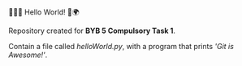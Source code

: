 🙋‍♀️👋 Hello World! 💾🌍

Repository created for **BYB 5 Compulsory Task 1**.

Contain a file called _helloWorld.py_, with a program that prints _'Git is Awesome!'_.
